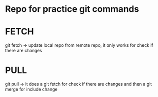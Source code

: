 # Repo for practice git commands

# FETCH

git fetch -> update local repo from remote repo, it only works for check if there are changes

# PULL

git pull -> it does a git fetch for check if there are changes and then a git merge for include change
